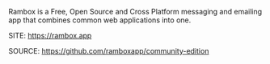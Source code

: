 
 Rambox is a Free, Open Source and Cross Platform messaging and
 emailing app that combines common web applications into one.
 
 SITE: https://rambox.app

 SOURCE: https://github.com/ramboxapp/community-edition
